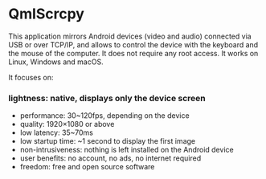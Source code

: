 # QmlScrcpy

This application mirrors Android devices (video and audio) connected via USB or over TCP/IP, and allows to control the device with the keyboard and the mouse of the computer. It does not require any root access. It works on Linux, Windows and macOS.

It focuses on:

### lightness: native, displays only the device screen
* performance: 30~120fps, depending on the device
* quality: 1920×1080 or above
* low latency: 35~70ms
* low startup time: ~1 second to display the first image
* non-intrusiveness: nothing is left installed on the Android device
* user benefits: no account, no ads, no internet required
* freedom: free and open source software
